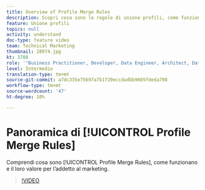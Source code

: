```yaml
---
title: Overview of Profile Merge Rules
description: Scopri cosa sono le regole di unione profili, come funzionano e il loro valore per l’addetto al marketing.
feature: Unione profili
topics: null
activity: understand
doc-type: feature video
team: Technical Marketing
thumbnail: 28974.jpg
kt: 3708
role: '"Business Practitioner, Developer, Data Engineer, Architect, Data Architect, Administrator, Leader"'
level: Intermedio
translation-type: tm+mt
source-git-commit: a7dc335e75697a7b1720eccdadbb9605fdeda798
workflow-type: tm+mt
source-wordcount: '47'
ht-degree: 10%

---
```



# Panoramica di [!UICONTROL Profile Merge Rules]

Comprendi cosa sono [!UICONTROL Profile Merge Rules], come funzionano e il loro valore per l’addetto al marketing.

>[!VIDEO](https://video.tv.adobe.com/v/28974/?quality=12)
